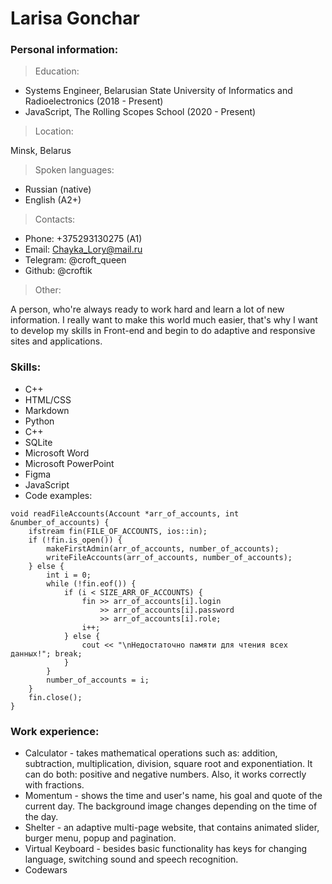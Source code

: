 # Larisa Gonchar
### __Personal information:__
>Education:

- Systems Engineer, Belarusian State University of Informatics and Radioelectronics (2018 - Present)
- JavaScript, The Rolling Scopes School (2020 - Present)

>Location:

Minsk, Belarus
>Spoken languages:

- Russian (native) 
- English (A2+)

>Contacts:

- Phone: +375293130275 (A1)
- Email: Chayka_Lory@mail.ru
- Telegram: @croft_queen
- Github: @croftik

>Other:

A person, who're always ready to work hard and learn a lot of new information. 
I really want to make this world much easier, that's why I want to develop my skills in Front-end and begin to do adaptive and responsive sites and applications.

### __Skills:__

- C++
- HTML/CSS
- Markdown
- Python
- C++
- SQLite
- Microsoft Word
- Microsoft PowerPoint
- Figma
- JavaScript
- Code examples:
```
void readFileAccounts(Account *arr_of_accounts, int &number_of_accounts) {
	ifstream fin(FILE_OF_ACCOUNTS, ios::in);
	if (!fin.is_open()) {
		makeFirstAdmin(arr_of_accounts, number_of_accounts);
		writeFileAccounts(arr_of_accounts, number_of_accounts);
	} else {
		int i = 0;
		while (!fin.eof()) {
			if (i < SIZE_ARR_OF_ACCOUNTS) {
				fin >> arr_of_accounts[i].login
					>> arr_of_accounts[i].password
					>> arr_of_accounts[i].role;
				i++;
			} else {
				cout << "\nНедостаточно памяти для чтения всех данных!"; break;
			}
		}
		number_of_accounts = i;
	}
    fin.close();
}
```


### __Work experience:__

- Calculator - takes mathematical operations such as: addition, subtraction, multiplication, division, square root and exponentiation. It can do both: positive and negative numbers. Also, it works correctly with fractions.
- Momentum - shows the time and user's name, his goal and quote of the current day. The background image changes depending on the time of the day.
- Shelter - an adaptive multi-page website, that contains animated slider, burger menu, popup and pagination.
- Virtual Keyboard - besides basic functionality has keys for changing language, switching sound and speech recognition.
- Codewars
